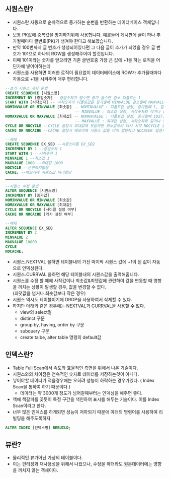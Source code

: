 ## 시퀀스란? 
 - 시퀀스란 자동으로 순차적으로 증가하는 순번을 반환하는 데이터베이스 객체입니다. 
 - 보통 PK값에 중복값을 방지하기위해 사용합니다. 예를들어 게시판에 글이 하나 추가될때마다 글번호(PK)가 생겨야 한다고 해보겠습니다.
 - 만약 100번까지 글 번호가 생성되어있다면 그 다음 글이 추가가 되었을 경우 글 번호가 101으로 하나의 ROW를 생성해주어야 할것입니다.
 - 이때 101이라는 숫자를 얻으려면 기존 글번호중 가장 큰 값에 +1을 하는 로직을 어딘가에 넣어야하는데 
 - 시퀀스를 사용하면 이러한 로직이 필요없이 데이터베이스에 ROW가 추가될때마다 자동으로 +1을 시켜주어 매우 편리합니다.

```sql
--초기 시퀀스 세팅 문법
CREATE SEQUENCE [시퀀스명]
INCREMENT BY [증감숫자] --증감숫자가 양수면 증가 음수면 감소 디폴트는 1
START WITH [시작숫자] -- 시작숫자의 디폴트값은 증가일때 MINVALUE 감소일때 MAXVALUE
NOMINVALUE OR MINVALUE [최솟값] -- NOMINVALUE : 디폴트값 설정, 증가일때 1, 감소일때 -1028 
                               -- MINVALUE : 최소값 설정, 시작숫자와 작거나 같아야하고 MAXVALUE보다 작아야함
NOMAXVALUE OR MAXVALUE [최대값] -- NOMAXVALUE : 디폴트값 설정, 증가일때 1027, 감소일때 -1
                               -- MAXVALUE : 최대값 설정, 시작숫자와 같거나 커야하고 MINVALUE보다 커야함
CYCLE OR NOCYCLE --CYCLE 설정시 최대값에 도달하면 최소값부터 다시 시작 NOCYCLE 설정시 최대값 생성 시 시퀀스 생성중지
CACHE OR NOCACHE --CACHE 설정시 메모리에 시퀀스 값을 미리 할당하고 NOCACHE 설정시 시퀀스값을 메로리에 할당하지 않음
```
```sql
--예제
CREATE SEQUENCE EX_SEQ --시퀀스이름 EX_SEQ
INCREMENT BY 1 --증감숫자 1
START WITH 1 --시작숫자 1
MINVALUE 1 --최소값 1
MAXVALUE 1000 --최대값 1000
NOCYCLE --순한하지않음
CACHE; --메모리에 시퀀스값 미리할당
```
* * *
```sql
--시퀀스 수정 문법
ALTER SEQUENCE [시퀀스명]
INCREMENT BY [증가값]
NOMINVALUE OR MINVALUE [최솟값] 
NOMAXVALUE OR MAXVALUE [최대값]
CYCLE OR NOCYCLE [사이클 설정 여부]
CACHE OR NOCACHE [캐시 설정 여부]
```
```sql
--예제
ALTER SEQUENCE EX_SEQ
INCREMENT BY 2
MINVALUE 2
MAXVALUE 10000
CYCLE
NOCACHE;
```
- 시퀀스.NEXTVAL 을하면 테이블내의 가진 마지막 시퀀스 값에 +1이 된 값이 자동으로 인덱싱된다.
- 시퀀스.CURRVAL 을하면 해당 테이블내의 시퀀스값을 출력해줍니다. 
- 시퀀스를 수정 할 떼에 사작값이나 최솟값&최댓값에 관련하여 값을 변동할 때 영향을 끼치는 상황이 발생할 경우, 값을 변경할 수 없다.   
   (최댓값을 넘거나 최솟값보다 작은 경우)
- 시퀀스 역시도 테이블이기에 DROP을 사용하여서 삭제할 수 있다. 
- 하지만 아래와 같은 경우에는 NEXTVAL과 CURRVAL을 사용할 수 없다.
    - view의 select절 
    - distinct 구문 
    - group by, having, order by 구문 
    - subquery 구문
    - create talbe, alter table 명령의 default값 
 
 
 ## 인덱스란? 
  - Table Full Scan에서 속도와 효율적인 측면을 위해서 나온 기술이다.
  - 시퀀스와의 차이점은 연속적인 숫자로 데이터를 저장하는것이 아니다. 
  - 넣어야할 데이터가 적을경우에는 오히려 성능이 하락하는 경우가있다. ( Index Scan을 통하여 하기 때문이다.)    
       - 데이터는 약 3000개 정도가 넘어갈때부터는 인덱싱을 해주면 좋다.
  - 책에 책갈피를 꽂듯이 특정 구간을 색인하여 표시를 해두는 기술이다. 이를 Index Scan이라고 한다. 
  - 너무 많은 인덱스를 하게되면 성능이 저하되기 때문에 아래의 명령어를 사용하여 리빌딩을 해주도록하자. 
  ```sql 
  ALTER INDEX [인덱스명] REBUILD;
  ```


## 뷰란? 
 - 물리적인 뷰가아닌 가상의 테이블이다.
 - 이는 편리성과 재사용성을 위해서 나왔으나, 수정을 하더라도 원본데이터에는 영향을 끼치지 않는 객체이다. 
